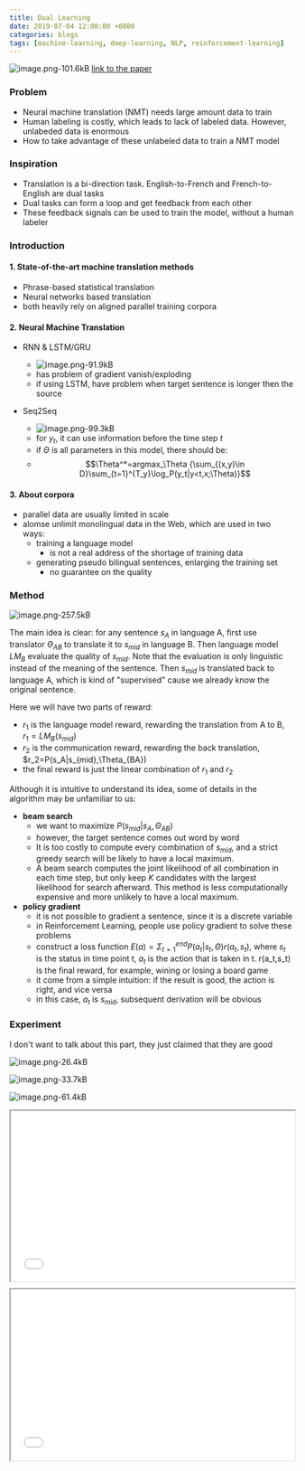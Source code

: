 ```yaml
---
title: Dual Learning
date: 2019-07-04 12:00:00 +0800
categories: blogs
tags: [machine-learning, deep-learning, NLP, reinforcement-learning]
---
```



![image.png-101.6kB](/assets/images/2019-07-04-dual-learning.md/1.png)
[link to the paper](https://papers.nips.cc/paper/6469-dual-learning-for-machine-translation.pdf)

<!-- more -->

### **Problem**

- Neural machine translation (NMT) needs large amount data to train
- Human labeling is costly, which leads to lack of labeled data. However, unlabeded data is enormous
- How to take advantage of these unlabeled data to train a NMT model

### **Inspiration**

- Translation is a bi-direction task. English-to-French and French-to-English are dual tasks
- Dual tasks can form a loop and get feedback from each other
- These feedback signals can be used to train the model, without a human labeler

### **Introduction**

#### 1. State-of-the-art machine translation methods

- Phrase-based statistical translation
- Neural networks based translation
- both heavily rely on aligned parallel training corpora

#### 2. Neural Machine Translation

- RNN & LSTM/GRU
    - ![image.png-91.9kB](/assets/images/2019-07-04-dual-learning.md/2.png)
    - has problem of gradient vanish/exploding
    - if using LSTM, have problem when target sentence is longer then the source

- Seq2Seq
    - ![image.png-99.3kB](/assets/images/2019-07-04-dual-learning.md/3.png)
    - for $y_t$, it can use information before the time step $t$
    - if $\Theta$ is all parameters in this model, there should be: 
    - $$\Theta^*=argmax_\Theta {\sum_{(x,y)\in D}\sum_{t=1}^{T_y}\log_P(y_t|y<t,x;\Theta)}$$

#### 3. About corpora

- parallel data are usually limited in scale
- alomse unlimit monolingual data in the Web, which are used in two ways:
    - training a language model
        - is not a real address of the shortage of training data
    - generating pseudo bilingual sentences, enlarging the training set
        - no guarantee on the quality

### **Method**
![image.png-257.5kB](/assets/images/2019-07-04-dual-learning.md/4.png)

The main idea is clear: for any sentence $s_A$ in language A, first use translator $\Theta_{AB}$ to translate it to $s_{mid}$ in language B. Then language model $LM_B$ evaluate the quality of $s_{mid}$. Note that the evaluation is only linguistic instead of the meaning of the sentence. Then $s_{mid}$ is translated back to language A, which is kind of "supervised" cause we already know the original sentence.

Here we will have two parts of reward:
- $r_1$ is the language model reward, rewarding the translation from A to B, $r_1=LM_B(s_{mid})$
- $r_2$ is the communication reward, rewarding the back translation, $r_2=P(s_A|s_{mid},\Theta_{BA})
- the final reward is just the linear combination of $r_1$ and $r_2$

Although it is intuitive to understand its idea, some of details in the algorithm may be unfamiliar to us:

- **beam search**
    - we want to maximize $P(s_{mid}|s_A, \Theta_{AB})$
    - however, the target sentence comes out word by word
    - It is too costly to compute every combination of $s_{mid}$, and a strict greedy search will be likely to have a local maximum. 
    - A beam search computes the joint likelihood of all combination in each time step, but only keep $K$ candidates with the largest likelihood for search afterward. This method is less computationally expensive and more unlikely to have a local maximum.
- **policy gradient**
    - it is not possible to gradient a sentence, since it is a discrete variable
    - in Reinforcement Learning, people use policy gradient to solve these problems
    - construct a loss function $E(a)=\Sigma_{t=1}^{end} P(a_t|s_t,\Theta)r(a_t,s_t)$, where $s_t$ is the status in time point t, $a_t$ is the action that is taken in t. r(a_t,s_t) is the final reward, for example, wining or losing a board game
    - it come from a simple intuition: if the result is good, the action is right, and vice versa
    - in this case, $a_t$ is $s_{mid}$, subsequent derivation will be obvious

### **Experiment**
I don't want to talk about this part, they just claimed that they are good

![image.png-26.4kB](/assets/images/2019-07-04-dual-learning.md/5.png)

![image.png-33.7kB](/assets/images/2019-07-04-dual-learning.md/6.png)

![image.png-61.4kB](/assets/images/2019-07-04-dual-learning.md/7.png)
        

<p>
<div style="position: relative; padding: 30% 45%;">
<iframe style="position: absolute; width: 100%; height: 100%; left: 0; top: 0;" src="/assets/html/mm.html" frameborder="1" scrolling="no"></iframe>
</div>
</p>

<p>
<div style="position: relative; padding: 30% 45%;">
<iframe style="position: absolute; width: 100%; height: 100%; left: 0; top: 0;" src="/assets/html/science.abl4290.pdf" frameborder="1" scrolling="no"></iframe>
</div>
</p>